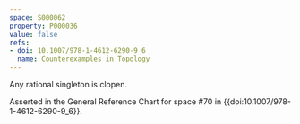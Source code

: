 ```yaml
---
space: S000062
property: P000036
value: false
refs:
- doi: 10.1007/978-1-4612-6290-9_6
  name: Counterexamples in Topology
---
```


Any rational singleton is clopen.

Asserted in the General Reference Chart for space #70 in
{{doi:10.1007/978-1-4612-6290-9_6}}.
